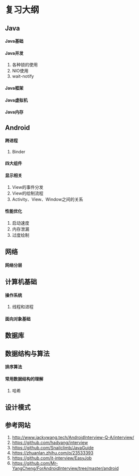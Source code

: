 # 复习大纲

## Java
#### Java基础

#### Java并发
1. 各种锁的使用
2. NIO使用
3. wait-notify 


#### Java框架

#### Java虚拟机

#### Java内存



## Android
#### 跨进程
1. Binder

#### 四大组件


#### 显示相关
1. View的事件分发
2. View的绘制流程
3. Activity、View、Window之间的关系

#### 性能优化
1. 启动速度
2. 内存泄漏
3. 过度绘制


## 网络
#### 网络分层

## 计算机基础
#### 操作系统
1. 线程和进程

#### 面向对象基础


## 数据库


## 数据结构与算法
#### 排序算法
#### 常用数据结构的理解
1. 哈希


## 设计模式

## 参考网站
1. http://www.jackywang.tech/AndroidInterview-Q-A/interview/
2. https://github.com/hadyang/interview
3. https://github.com/Snailclimb/JavaGuide
4. https://zhuanlan.zhihu.com/p/23533393
5. https://github.com/it-interview/EasyJob
6. https://github.com/Mr-YangCheng/ForAndroidInterview/tree/master/android